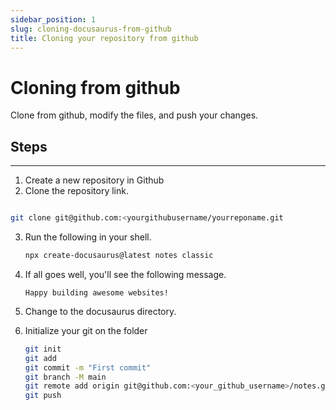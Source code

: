 ```yaml
---
sidebar_position: 1
slug: cloning-docusaurus-from-github
title: Cloning your repository from github
---
```


# Cloning from github

Clone from github, modify the files, and push your changes.

## Steps
---
1. Create a new repository in Github
2. Clone the repository link.

```bash

git clone git@github.com:<yourgithubusername/yourreponame.git

```

3. Run the following in your shell.

    ```bash
    npx create-docusaurus@latest notes classic
    ```
4. If all goes well, you'll see the following message.

    ```Notes
    Happy building awesome websites!
    ```
5. Change to the docusaurus directory.

5. Initialize your git on the folder

    ```bash
    git init
    git add
    git commit -m "First commit"
    git branch -M main
    git remote add origin git@github.com:<your_github_username>/notes.git
    git push
    ```
